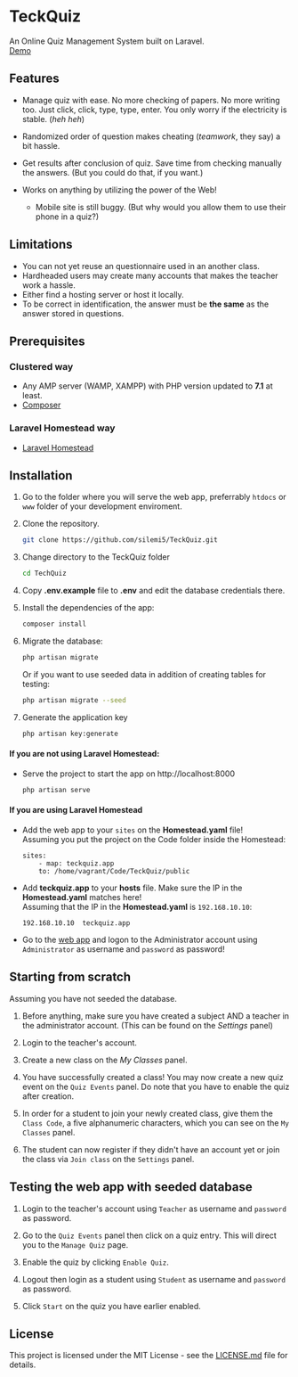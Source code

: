 # TeckQuiz
An Online Quiz Management System built on Laravel.  
[Demo](http://damp-tundra-88811.herokuapp.com)

## Features
- Manage quiz with ease. No more checking of papers. No more writing too. Just click, click, type, type, enter. You only worry if the electricity is stable. (*heh heh*)

- Randomized order of question makes cheating (*teamwork*, they say) a bit hassle.
- Get results after conclusion of quiz. Save time from checking manually the answers. (But you could do that, if you want.)
- Works on anything by utilizing the power of the Web!
    - Mobile site is still buggy. (But why would you allow them to use their phone in a quiz?)

## Limitations
- You can not yet reuse an questionnaire used in an another class.
- Hardheaded users may create many accounts that makes the teacher work a hassle.
- Either find a hosting server or host it locally.
- To be correct in identification, the answer must be **the same** as the answer stored in questions.

## Prerequisites
### Clustered way
- Any AMP server (WAMP, XAMPP) with PHP version updated to **7.1** at least.
- [Composer](https://getcomposer.org/)

### Laravel Homestead way
- [Laravel Homestead](https://laravel.com/docs/5.4/homestead)

## Installation
1. Go to the folder where you will serve the web app, preferrably `htdocs` or `www` folder 
of your development enviroment.

2. Clone the repository.
    ```bash
    git clone https://github.com/silemi5/TeckQuiz.git
    ```

3. Change directory to the TeckQuiz folder
    ```bash
    cd TechQuiz
    ```

4. Copy **.env.example** file to **.env** and edit the database credentials there.

5. Install the dependencies of the app:
    ```bash
    composer install
    ````

6. Migrate the database:
    ```bash
    php artisan migrate
    ```
    Or if you want to use seeded data in addition of creating tables for testing:
    ```bash
    php artisan migrate --seed
    ```
7. Generate the application key
    ```bash
    php artisan key:generate
    ``` 
#### If you are not using Laravel Homestead:
- Serve the project to start the app on http://localhost:8000
    ```bash
    php artisan serve
    ```

#### If you are using Laravel Homestead
- Add the web app to your `sites` on the **Homestead.yaml** file!  
  Assuming you put the project on the Code folder inside the Homestead:
    ```
    sites:
        - map: teckquiz.app
        to: /home/vagrant/Code/TeckQuiz/public
    ```
    
- Add **teckquiz.app** to your **hosts** file. Make sure the IP in the **Homestead.yaml** matches here!  
  Assuming that the IP in the **Homestead.yaml** is `192.168.10.10`:
    ```
    192.168.10.10  teckquiz.app
    ```
- Go to the [web app](http://teckquiz.app) and logon to the Administrator account using `Administrator` as username and `password` as password!

## Starting from scratch
Assuming you have not seeded the database.
1. Before anything, make sure you have created a subject AND a teacher in the administrator account. (This can be found on the *Settings* panel)

2. Login to the teacher's account.

3. Create a new class on the *My Classes* panel.

4. You have successfully created a class! You may now create a new quiz event on the `Quiz Events` panel. Do note that you have to enable the quiz after creation.

5. In order for a student to join your newly created class, give them the `Class Code`, a five alphanumeric characters,  which you can see on the `My Classes` panel.

6. The student can now register if they didn't have an account yet or join the class via `Join class` on the `Settings` panel.

## Testing the web app with seeded database
1. Login to the teacher's account using `Teacher` as username and `password` as password.

2. Go to the `Quiz Events` panel then click on a quiz entry. This will direct you to the `Manage Quiz` page.

3. Enable the quiz by clicking `Enable Quiz`.

4. Logout then login as a student using `Student` as username and `password` as password.

5. Click `Start` on the quiz you have earlier enabled.


## License
This project is licensed under the MIT License - see the [LICENSE.md](https://github.com/silemi5/TeckQuiz/blob/stable/LICENSE) file for details.